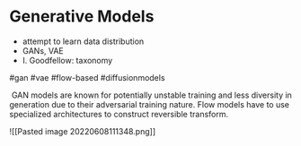# Generative Models

- attempt to learn data distribution
- GANs, VAE
- I. Goodfellow: taxonomy

#gan
#vae
#flow-based
#diffusionmodels

 GAN models are known for potentially unstable training and less diversity in generation due to their adversarial training nature.
Flow models have to use specialized architectures to construct reversible transform.

![[Pasted image 20220608111348.png]]